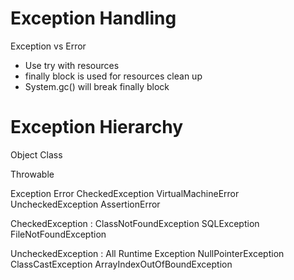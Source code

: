 # Exception Handling

Exception vs Error

- Use try with resources
- finally block is used for resources clean up
- System.gc() will break finally block

# Exception Hierarchy

Object Class

Throwable

Exception                       Error
CheckedException                VirtualMachineError
UncheckedException              AssertionError

CheckedException :
ClassNotFoundException
SQLException
FileNotFoundException

UncheckedException :
All Runtime Exception
NullPointerException
ClassCastException
ArrayIndexOutOfBoundException